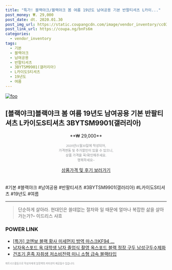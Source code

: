 ```yaml
--- 
title: "특가! 블랙야크/블랙야크 봄 여름 19년도 남여공용 기본 반팔티셔츠 L카이..." 
post_money: ₩. 29,000 
post_date: dt. 2020.01.30 
post_img_url: https://static.coupangcdn.com/image/vendor_inventory/cc03/4d4a9468fd26189fda3efb0b505b1c3133ee67df36ebd8a052297201b1df.JPG 
post_link_url: https://coupa.ng/bnFs6m 
categories: 
  - vendor_inventory 
tags: 
  - 기본 
  - 블랙야크 
  - 남여공용 
  - 반팔티셔츠 
  - 3BYTSM9901(갤러리아) 
  - L카이도S티셔츠 
  - 19년도 
  - 여름 
--- 
```

[![foo](https://static.coupangcdn.com/image/vendor_inventory/cc03/4d4a9468fd26189fda3efb0b505b1c3133ee67df36ebd8a052297201b1df.JPG)](https://coupa.ng/bnFs6m) 

## [블랙야크]블랙야크 봄 여름 19년도 남여공용 기본 반팔티셔츠 L카이도S티셔츠 3BYTSM9901(갤러리아) 
<p style="text-align: center;">**₩ 29,000**</p> 
<p style="text-align: center;"><span style="color: #898c8f; font-family: Georgia,Times,serif; font-size: 0.75em;">2020년01월30일에 작성되어, <br>가격변동 및 추가할인이 있을 수 있으니,<br> 상품 가격을 꼭!확인해주세요.<br>행복하세요~</span> 
</p>	 
<div markdown="0" style="text-align: center;"><a href="https://coupa.ng/bnFs6m" class="btn btn--success">상품가격 및 후기 보러가기</a></div> 
<br><br> 
  #기본 #블랙야크 #남여공용 #반팔티셔츠 #3BYTSM9901(갤러리아) #L카이도S티셔츠 #19년도 #여름 
<hr> 

> 단순하게 살아라. 현대인은 쓸데없는 절차와 일 때문에 얼마나 복잡한 삶을 살아가는가?– 이드리스 샤흐 


### POWER LINK

* <a href="https://blog.naver.com/an0733/221790745321" target="_blank">[특가] 코엔보 블랙 황사 미세먼지 방역 마스크KF94 ...</a>
* <a href="https://blog.naver.com/an0733/221785225093" target="_blank">남자옥스포드 옥 대학생 남자 졸업식 촬영 옥스포드 블랙 정장 구두 남성구두수제화</a>
* <a href="https://blog.naver.com/an0733/221784846833" target="_blank">건조기 혼족 자취생 저소비전력 미니 소형 급속 블랙타입</a>

<span style="color: #898c8f; font-family: Georgia,Times,serif; font-size: 0.55em;">파트너스활동으로 작성자에게 일정액의 커미션이 제공될수 있습니다.</span> 
